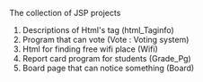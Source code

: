 The collection of JSP projects

1. Descriptions of Html's tag (html_Taginfo)
2. Program that can vote (Vote : Voting system)
3. Html for finding free wifi place (Wifi)
4. Report card program for students (Grade_Pg)
5. Board page that can notice something (Board)